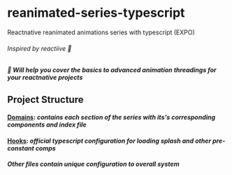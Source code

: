 # reanimated-series-typescript
Reactnative reanimated animations series with typescript (EXPO)
 ###### Inspired by reactiive 🙋 
 ##### 🧭 Will help you cover the basics to advanced animation threadings for your reactnative projects


## Project Structure
  #### [Domains](domain): *contains each section of the series with its's corresponding components and index file*
  #### [Hooks](hooks): _official typescript configuration for loading splash and other pre-constant comps_
  ##### Other files contain unique configuration to overall system
